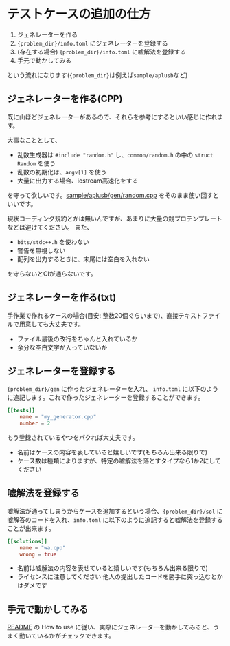 # テストケースの追加の仕方

1. ジェネレーターを作る
1. `{problem_dir}/info.toml` にジェネレーターを登録する
1. (存在する場合) `{problem_dir}/info.toml` に嘘解法を登録する
1. 手元で動かしてみる

という流れになります(`{problem_dir}`は例えば`sample/aplusb`など)

## ジェネレーターを作る(CPP)

既に山ほどジェネレーターがあるので、それらを参考にするといい感じに作れます。

大事なこととして、

- 乱数生成器は `#include "random.h"` し、`common/random.h` の中の `struct Random` を使う
- 乱数の初期化は、`argv[1]` を使う
- 大量に出力する場合、iostream高速化をする

を守って欲しいです。[sample/aplusb/gen/random.cpp](../sample/aplusb/gen/random.cpp) をそのまま使い回すといいです。

現状コーディング規約とかは無いんですが、あまりに大量の競プロテンプレートなどは避けてください。
また、

- `bits/stdc++.h` を使わない
- 警告を無視しない
- 配列を出力するときに、末尾には空白を入れない

を守らないとCIが通らないです。

## ジェネレーターを作る(txt)

手作業で作れるケースの場合(目安: 整数20個ぐらいまで)、直接テキストファイルで用意しても大丈夫です。

- ファイル最後の改行をちゃんと入れているか
- 余分な空白文字が入っていないか

## ジェネレーターを登録する

`{problem_dir}/gen` に作ったジェネレーターを入れ、
`info.toml` に以下のように追記します。これで作ったジェネレーターを登録することができます。

```toml
[[tests]]
    name = "my_generator.cpp"
    number = 2
```

もう登録されているやつをパクれば大丈夫です。

- 名前はケースの内容を表していると嬉しいです(もちろん出来る限りで)
- ケース数は種類によりますが、特定の嘘解法を落とすタイプなら1か2にしてください

## 嘘解法を登録する

嘘解法が通ってしまうからケースを追加するという場合、`{problem_dir}/sol` に嘘解答のコードを入れ、`info.toml` に以下のように追記すると嘘解法を登録することが出来ます。

```toml
[[solutions]]
    name = "wa.cpp"
    wrong = true
```

- 名前は嘘解法の内容を表せていると嬉しいです(もちろん出来る限りで)
- ライセンスに注意してください 他人の提出したコードを勝手に突っ込むとかはダメです

## 手元で動かしてみる

[README](../README.md) の How to use に従い、実際にジェネレーターを動かしてみると、うまく動いているかがチェックできます。
